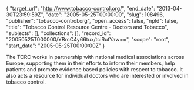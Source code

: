 {
  "target_url": "http://www.tobacco-control.org/", 
  "end_date": "2013-04-30T23:59:59Z", 
  "date": "2005-05-25T00:00:00", 
  "slug": 108496, 
  "publisher": "tobacco-control.org", 
  "open_access": false, 
  "npld": false, 
  "title": "Tobacco Control Resource Centre - Doctors and Tobacco", 
  "subjects": [], 
  "collections": [], 
  "record_id": "20050525T000000/YBrcC4y66tux/tciRutYaw==", 
  "scope": "root", 
  "start_date": "2005-05-25T00:00:00Z"
}

The TCRC works in partnership with national medical associations across Europe, supporting them in their efforts to inform their members, help patients and promote evidence based policies with respect to tobacco. It also acts a resource for individual doctors who are interested or involved in tobacco control.
